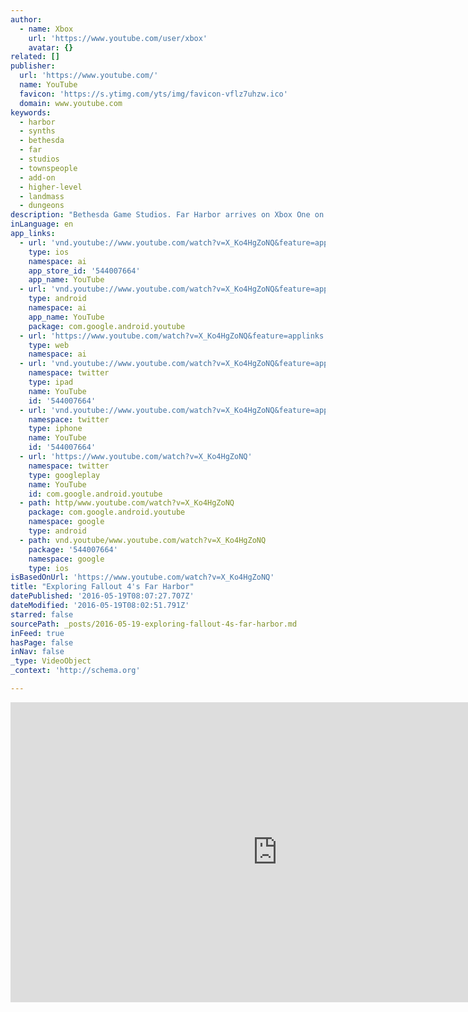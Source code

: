 ```yaml
---
author:
  - name: Xbox
    url: 'https://www.youtube.com/user/xbox'
    avatar: {}
related: []
publisher:
  url: 'https://www.youtube.com/'
  name: YouTube
  favicon: 'https://s.ytimg.com/yts/img/favicon-vflz7uhzw.ico'
  domain: www.youtube.com
keywords:
  - harbor
  - synths
  - bethesda
  - far
  - studios
  - townspeople
  - add-on
  - higher-level
  - landmass
  - dungeons
description: "Bethesda Game Studios. Far Harbor arrives on Xbox One on Thursday, May 19th. In Far Harbor, a new case from Valentine's Detective Agency leads you on a search for a young woman and a secret colony of synths. Travel off the coast of Maine to the mysterious island of Far Harbor, where higher levels of radiation have created a more feral world."
inLanguage: en
app_links:
  - url: 'vnd.youtube://www.youtube.com/watch?v=X_Ko4HgZoNQ&feature=applinks'
    type: ios
    namespace: ai
    app_store_id: '544007664'
    app_name: YouTube
  - url: 'vnd.youtube://www.youtube.com/watch?v=X_Ko4HgZoNQ&feature=applinks'
    type: android
    namespace: ai
    app_name: YouTube
    package: com.google.android.youtube
  - url: 'https://www.youtube.com/watch?v=X_Ko4HgZoNQ&feature=applinks'
    type: web
    namespace: ai
  - url: 'vnd.youtube://www.youtube.com/watch?v=X_Ko4HgZoNQ&feature=applinks'
    namespace: twitter
    type: ipad
    name: YouTube
    id: '544007664'
  - url: 'vnd.youtube://www.youtube.com/watch?v=X_Ko4HgZoNQ&feature=applinks'
    namespace: twitter
    type: iphone
    name: YouTube
    id: '544007664'
  - url: 'https://www.youtube.com/watch?v=X_Ko4HgZoNQ'
    namespace: twitter
    type: googleplay
    name: YouTube
    id: com.google.android.youtube
  - path: http/www.youtube.com/watch?v=X_Ko4HgZoNQ
    package: com.google.android.youtube
    namespace: google
    type: android
  - path: vnd.youtube/www.youtube.com/watch?v=X_Ko4HgZoNQ
    package: '544007664'
    namespace: google
    type: ios
isBasedOnUrl: 'https://www.youtube.com/watch?v=X_Ko4HgZoNQ'
title: "Exploring Fallout 4's Far Harbor"
datePublished: '2016-05-19T08:07:27.707Z'
dateModified: '2016-05-19T08:02:51.791Z'
starred: false
sourcePath: _posts/2016-05-19-exploring-fallout-4s-far-harbor.md
inFeed: true
hasPage: false
inNav: false
_type: VideoObject
_context: 'http://schema.org'

---
```

<iframe src="https://cdn.embedly.com/widgets/media.html?src=https%3A%2F%2Fwww.youtube.com%2Fembed%2FX_Ko4HgZoNQ%3Ffeature%3Doembed&amp;url=http%3A%2F%2Fwww.youtube.com%2Fwatch%3Fv%3DX_Ko4HgZoNQ&amp;image=https%3A%2F%2Fi.ytimg.com%2Fvi%2FX_Ko4HgZoNQ%2Fhqdefault.jpg&amp;key=b7d04c9b404c499eba89ee7072e1c4f7&amp;type=text%2Fhtml&amp;schema=youtube" width="854" height="480" scrolling="no" frameborder="0" allowfullscreen="" style=""></iframe>
